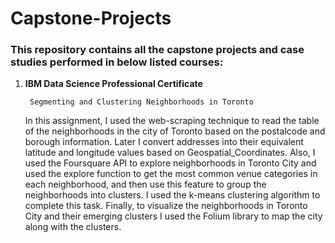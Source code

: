 # Capstone-Projects

### This repository contains all the capstone projects and case studies performed in below listed courses:

1. __IBM Data Science Professional Certificate__
            
        Segmenting and Clustering Neighborhoods in Toronto
        
    In this assignment, I used the web-scraping technique to read the table of the neighborhoods in the city of Toronto based on the postalcode and borough information. 
    Later I convert addresses into their equivalent latitude and longitude values based on Geospatial_Coordinates. Also, I used the Foursquare API to explore neighborhoods in Toronto City and 
    used the explore function to get the most common venue categories in each neighborhood, and then use this feature to group the neighborhoods into clusters. I used the k-means clustering algorithm to complete this task. 
    Finally, to visualize the neighborhoods in Toronto City and their emerging clusters I used the Folium library to map the city along with the clusters.
    
                  
